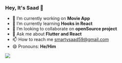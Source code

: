 ### Hey, It's Saad 👋



- 🔭 I’m currently working on **Movie App**
- 🌱 I’m currently learning **Hooks in React**
- 👯 I’m looking to collaborate on **openSource project**
- 💬 Ask me about **Flutter and React**
- 📫 How to reach me smartysaad59@gmail.com
- 😄 Pronouns: **He/Him**

<img src="https://github-readme-stats.vercel.app/api?username=Saad575757&&show_icons=true&title_color=#FFA500&icon_color=bb2acf&text_color=daf7dc&bg_color=151515">


